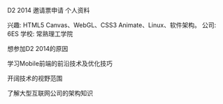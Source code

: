 D2 2014 邀请票申请
个人资料

兴趣: HTML5 Canvas、WebGL、CSS3 Animate、Linux、软件架构。
公司: 6ES
学校: 常熟理工学院

想参加D2 2014的原因

学习Mobile前端的前沿技术及优化技巧

开阔技术的视野范围

了解大型互联网公司的架构知识
